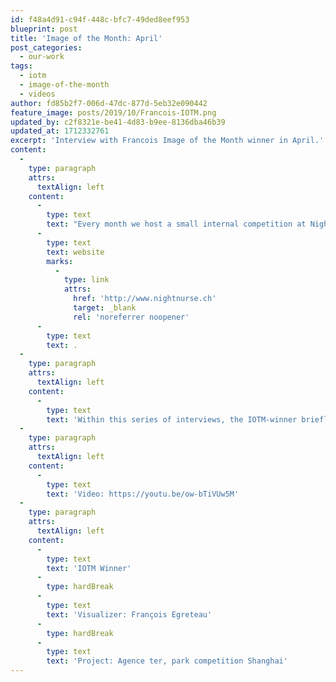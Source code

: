 ```yaml
---
id: f48a4d91-c94f-448c-bfc7-49ded8eef953
blueprint: post
title: 'Image of the Month: April'
post_categories:
  - our-work
tags:
  - iotm
  - image-of-the-month
  - videos
author: fd85b2f7-006d-47dc-877d-5eb32e090442
feature_image: posts/2019/10/Francois-IOTM.png
updated_by: c2f8321e-be41-4d83-b9ee-8136dba46b39
updated_at: 1712332761
excerpt: 'Interview with Francois Image of the Month winner in April.'
content:
  -
    type: paragraph
    attrs:
      textAlign: left
    content:
      -
        type: text
        text: "Every month we host a small internal competition at Nightnurse Images: Everyone submits their best work from the past month at a fixed date and an online vote gets cast. The winner is awarded the trophy (an original 70's LiteBrite) to show on his desk for a month and receives a lunch voucher for a nice restaurant near the office. Also, they get to curate a showcase section of our website, visible to all visitors to our "
      -
        type: text
        text: website
        marks:
          -
            type: link
            attrs:
              href: 'http://www.nightnurse.ch'
              target: _blank
              rel: 'noreferrer noopener'
      -
        type: text
        text: .
  -
    type: paragraph
    attrs:
      textAlign: left
    content:
      -
        type: text
        text: 'Within this series of interviews, the IOTM-winner briefly outlines his/her work at Nightnurse Images, what inspires them and what the underlying theme was for their showcase selection.'
  -
    type: paragraph
    attrs:
      textAlign: left
    content:
      -
        type: text
        text: 'Video: https://youtu.be/ow-bTiVUw5M'
  -
    type: paragraph
    attrs:
      textAlign: left
    content:
      -
        type: text
        text: 'IOTM Winner'
      -
        type: hardBreak
      -
        type: text
        text: 'Visualizer: François Egreteau'
      -
        type: hardBreak
      -
        type: text
        text: 'Project: Agence ter, park competition Shanghai'
---
```

